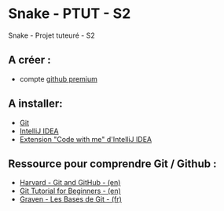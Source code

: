 # Snake - PTUT - S2
Snake - Projet tuteuré - S2

## A créer :
- compte [github premium](https://education.github.com/pack/offers)

## A installer:
- [Git](https://git-scm.com/downloads)
- [IntelliJ IDEA](https://www.jetbrains.com/fr-fr/idea/)
- [Extension "Code with me" d'IntelliJ IDEA](https://www.jetbrains.com/help/idea/code-with-me.html)

## Ressource pour comprendre Git / Github :
- [Harvard - Git and GitHub - (en)](https://www.youtube.com/watch?v=eulnSXkhE7I&list=PLjrPHUQxj3oTZS2g9iwfdv7eKHbUl1kWn&index=2&t=3168s&ab_channel=CS50)
- [Git Tutorial for Beginners - (en)](https://www.youtube.com/watch?v=XF99kTmS2gg&ab_channel=KeepOnCoding)
- [Graven - Les Bases de Git - (fr)](https://www.youtube.com/watch?v=gp_k0UVOYMw&list=PLjrPHUQxj3oTZS2g9iwfdv7eKHbUl1kWn&index=3&ab_channel=Graven-D%C3%A9veloppement)
